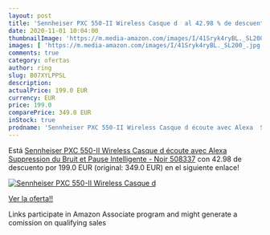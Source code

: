 ```yaml
---
layout: post
title: 'Sennheiser PXC 550-II Wireless Casque d  al 42.98 % de descuento'
date: 2020-11-01 10:04:00
thumbnailImage: 'https://m.media-amazon.com/images/I/41Sryk4ryBL._SL200_.jpg'
images: [ 'https://m.media-amazon.com/images/I/41Sryk4ryBL._SL200_.jpg' ]
comments: true
category: ofertas
author: ring
slug: B07XYLPPSL
description:
actualPrice: 199.0 EUR
currency: EUR
price: 199.0
comparePrice: 349.0 EUR
inStock: true
prodname: 'Sennheiser PXC 550-II Wireless Casque d écoute avec Alexa  Suppression du Bruit et Pause Intelligente - Noir 508337'
---
```


Está [Sennheiser PXC 550-II Wireless Casque d écoute avec Alexa  Suppression du Bruit et Pause Intelligente - Noir 508337](https://www.amazon.fr/dp/B07XYLPPSL/?tag=tolees0d-21) con 42.98 de descuento por 199.0 EUR (original: 349.0 EUR) en el siguiente enlace!

[![Sennheiser PXC 550-II Wireless Casque d ](https://m.media-amazon.com/images/I/41Sryk4ryBL._SL200_.jpg)](https://www.amazon.fr/dp/B07XYLPPSL/?tag=tolees0d-21)

[Ver la oferta!!](https://www.amazon.fr/dp/B07XYLPPSL/?tag=tolees0d-21)

Links participate in Amazon Associate program and might generate a comission on qualifying sales


